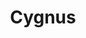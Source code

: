 ---
title: "Cygnus"
hashtag: cygnus
borders:
  - Cepheus
  - Draco
  - Lacerta
  - Lyra
  - Pegasus
  - Vulpecula
layout: hashtag
stars:
  - Deneb
subdivision-of:
  - northern celestial hemisphere
tags:
  - Swan
  - Constellation
---
